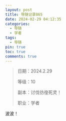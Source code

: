 ```yaml
---
layout: post
title: 导随记录865
date: 2024-02-29 04:12:35
categories:
  - 导随
  - 学者
tags:
  - 导随
pin: true
toc: true
comments: true
---
```

> 日期：2024.2.29
>
> 等级：10
>
> 副本：讨伐彷徨死灵！
>
> 职业：学者

波波！